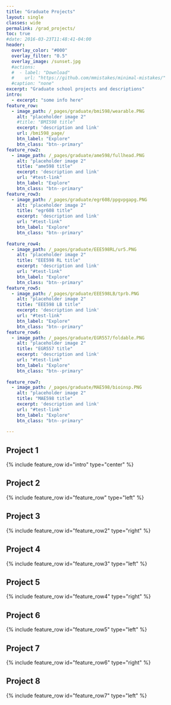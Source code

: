 ```yaml
---
title: "Graduate Projects"
layout: single
classes: wide
permalink: /grad_projects/
toc: true
#date: 2016-03-23T11:48:41-04:00
header:
  overlay_color: "#000"
  overlay_filter: "0.5"
  overlay_image: /sunset.jpg
  #actions:
  #  - label: "Download"
  #    url: "https://github.com/mmistakes/minimal-mistakes/"
  #caption: "none"
excerpt: "Graduate school projects and descriptions"
intro: 
  - excerpt: "some info here" 
feature_row:
  - image_path: /_pages/graduate/bmi598/wearable.PNG
    alt: "placeholder image 2"
    #title: "BMI598 title"
    excerpt: 'description and link'
    url: /bmi598_page/
    btn_label: "Explore"
    btn_class: "btn--primary"
feature_row2:    
  - image_path: /_pages/graduate/ame598/fullhead.PNG
    alt: "placeholder image 2"
    title: "ame598 title"
    excerpt: 'description and link'
    url: "#test-link"
    btn_label: "Explore"
    btn_class: "btn--primary"
feature_row3:    
  - image_path: /_pages/graduate/egr608/ppgvpgapg.PNG
    alt: "placeholder image 2"
    title: "egr608 title"
    excerpt: 'description and link'
    url: "#test-link"
    btn_label: "Explore"
    btn_class: "btn--primary"
    
feature_row4:
  - image_path: /_pages/graduate/EEE598RL/ur5.PNG
    alt: "placeholder image 2"
    title: "EEE598 RL title"
    excerpt: 'description and link'
    url: "#test-link"
    btn_label: "Explore"
    btn_class: "btn--primary"
feature_row5:   
  - image_path: /_pages/graduate/EEE598LB/tprb.PNG
    alt: "placeholder image 2"
    title: "EEE598 LB title"
    excerpt: 'description and link'
    url: "#test-link"
    btn_label: "Explore"
    btn_class: "btn--primary"
feature_row6:  
  - image_path: /_pages/graduate/EGR557/foldable.PNG
    alt: "placeholder image 2"
    title: "EGR557 title"
    excerpt: 'description and link'
    url: "#test-link"
    btn_label: "Explore"
    btn_class: "btn--primary"
    
feature_row7:
  - image_path: /_pages/graduate/MAE598/bioinsp.PNG
    alt: "placeholder image 2"
    title: "MAE598 title"
    excerpt: 'description and link'
    url: "#test-link"
    btn_label: "Explore"
    btn_class: "btn--primary"
    
---
```

## Project 1
{% include feature_row id="intro" type="center" %}
## Project 2
{% include feature_row id="feature_row" type="left" %}
## Project 3
{% include feature_row id="feature_row2" type="right" %}
## Project 4
{% include feature_row id="feature_row3" type="left" %}
## Project 5
{% include feature_row id="feature_row4" type="right" %}
## Project 6
{% include feature_row id="feature_row5" type="left" %}
## Project 7
{% include feature_row id="feature_row6" type="right" %}
## Project 8
{% include feature_row id="feature_row7" type="left" %}
